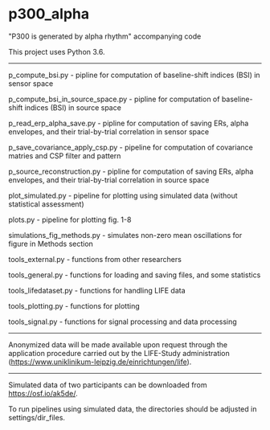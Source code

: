 # p300_alpha
"P300 is generated by alpha rhythm" accompanying code

This project uses Python 3.6.

----------------------------

p_compute_bsi.py - pipline for computation of baseline-shift indices (BSI) in sensor space

p_compute_bsi_in_source_space.py - pipline for computation of baseline-shift indices (BSI) in source space

p_read_erp_alpha_save.py - pipline for computation of saving ERs, alpha envelopes, and their trial-by-trial correlation in sensor space

p_save_covariance_apply_csp.py - pipeline for computation of covariance matries and CSP filter and pattern

p_source_reconstruction.py - pipline for computation of saving ERs, alpha envelopes, and their trial-by-trial correlation in source space

plot_simulated.py - pipeline for plotting using simulated data (without statistical assessment)

plots.py - pipeline for plotting fig. 1-8

simulations_fig_methods.py - simulates non-zero mean oscillations for figure in Methods section

tools_external.py - functions from other researchers

tools_general.py - functions for loading and saving files, and some statistics

tools_lifedataset.py - functions for handling LIFE data

tools_plotting.py - functions for plotting

tools_signal.py - functions for signal processing and data processing

----------------------------

Anonymized data will be made available upon request through the application procedure carried out by the LIFE-Study administration 
(https://www.uniklinikum-leipzig.de/einrichtungen/life).

----------------------------

Simulated data of two participants can be downloaded from https://osf.io/ak5de/.

To run pipelines using simulated data, the directories should be adjusted in settings/dir_files.
